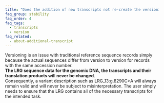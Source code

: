 ```yaml
---
title: "Does the addition of new transcripts not re-create the versioning problem?"
faq_group: stability
faq_order: 4
faq_tags:
  - transcripts
  - version
faq_related:
  - about-additional-transcript
---
```


Versioning is an issue with traditional reference sequence records simply because the actual sequences differ from version to version for records with the same accession number.  
**The LRG sequence data for the genomic DNA, the transcripts and their translation products will never be changed**.  
Consequently, a variant description such as LRG_13:g.8290C>A will always remain valid and will never be subject to misinterpretation. The user simply needs to ensure that the LRG contains all of the necessary transcripts for the intended task.
